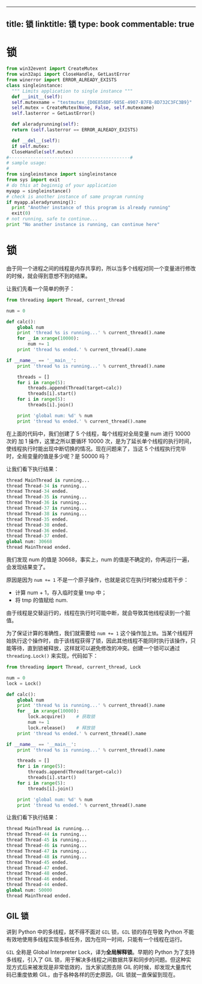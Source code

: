
---
title: 锁
linktitle: 锁
type: book
commentable: true
---

# 锁

```py
from win32event import CreateMutex
from win32api import CloseHandle, GetLastError
from winerror import ERROR_ALREADY_EXISTS
class singleinstance:
  """ Limits application to single instance """
  def __init__(self):
  self.mutexname = "testmutex_{D0E858DF-985E-4907-B7FB-8D732C3FC3B9}"
  self.mutex = CreateMutex(None, False, self.mutexname)
  self.lasterror = GetLastError()

  def aleradyrunning(self):
  return (self.lasterror == ERROR_ALREADY_EXISTS)

  def __del__(self):
  if self.mutex:
  CloseHandle(self.mutex)
#---------------------------------------------#
# sample usage:
#
from singleinstance import singleinstance
from sys import exit
# do this at beginnig of your application
myapp = singleinstance()
# check is another instance of same program running
if myapp.aleradyrunning():
  print "Another instance of this program is already running"
  exit(0)
# not running, safe to continue...
print "No another instance is running, can continue here"
```

# 锁

由于同一个进程之间的线程是内存共享的，所以当多个线程对同一个变量进行修改的时候，就会得到意想不到的结果。

让我们先看一个简单的例子：

```python
from threading import Thread, current_thread

num = 0

def calc():
    global num
    print 'thread %s is running...' % current_thread().name
    for _ in xrange(10000):
        num += 1
    print 'thread %s ended.' % current_thread().name

if __name__ == '__main__':
    print 'thread %s is running...' % current_thread().name

    threads = []
    for i in range(5):
        threads.append(Thread(target=calc))
        threads[i].start()
    for i in range(5):
        threads[i].join()

    print 'global num: %d' % num
    print 'thread %s ended.' % current_thread().name
```

在上面的代码中，我们创建了 5 个线程，每个线程对全局变量 num 进行 10000 次的 加 1 操作，这里之所以要循环 10000 次，是为了延长单个线程的执行时间，使线程执行时能出现中断切换的情况。现在问题来了，当这 5 个线程执行完毕时，全局变量的值是多少呢？是 50000 吗？

让我们看下执行结果：

```python
thread MainThread is running...
thread Thread-34 is running...
thread Thread-34 ended.
thread Thread-35 is running...
thread Thread-36 is running...
thread Thread-37 is running...
thread Thread-38 is running...
thread Thread-35 ended.
thread Thread-38 ended.
thread Thread-36 ended.
thread Thread-37 ended.
global num: 30668
thread MainThread ended.
```

我们发现 num 的值是 30668，事实上，num 的值是不确定的，你再运行一遍，会发现结果变了。

原因是因为 `num += 1` 不是一个原子操作，也就是说它在执行时被分成若干步：

- 计算 num + 1，存入临时变量 tmp 中；
- 将 tmp 的值赋给 num.

由于线程是交替运行的，线程在执行时可能中断，就会导致其他线程读到一个脏值。

为了保证计算的准确性，我们就需要给 `num += 1` 这个操作加上`锁`。当某个线程开始执行这个操作时，由于该线程获得了锁，因此其他线程不能同时执行该操作，只能等待，直到锁被释放，这样就可以避免修改的冲突。创建一个锁可以通过 `threading.Lock()` 来实现，代码如下：

```python
from threading import Thread, current_thread, Lock

num = 0
lock = Lock()

def calc():
    global num
    print 'thread %s is running...' % current_thread().name
    for _ in xrange(10000):
        lock.acquire()    # 获取锁
        num += 1
        lock.release()    # 释放锁
    print 'thread %s ended.' % current_thread().name

if __name__ == '__main__':
    print 'thread %s is running...' % current_thread().name

    threads = []
    for i in range(5):
        threads.append(Thread(target=calc))
        threads[i].start()
    for i in range(5):
        threads[i].join()

    print 'global num: %d' % num
    print 'thread %s ended.' % current_thread().name
```

让我们看下执行结果：

```python
thread MainThread is running...
thread Thread-44 is running...
thread Thread-45 is running...
thread Thread-46 is running...
thread Thread-47 is running...
thread Thread-48 is running...
thread Thread-45 ended.
thread Thread-47 ended.
thread Thread-48 ended.
thread Thread-46 ended.
thread Thread-44 ended.
global num: 50000
thread MainThread ended.
```

## GIL 锁

讲到 Python 中的多线程，就不得不面对 `GIL` 锁，`GIL` 锁的存在导致 Python 不能有效地使用多线程实现多核任务，因为在同一时间，只能有一个线程在运行。

`GIL` 全称是 Global Interpreter Lock，译为**全局解释锁**。早期的 Python 为了支持多线程，引入了 GIL 锁，用于解决多线程之间数据共享和同步的问题。但这种实现方式后来被发现是非常低效的，当大家试图去除 GIL 的时候，却发现大量库代码已重度依赖 GIL，由于各种各样的历史原因，GIL 锁就一直保留到现在。

    